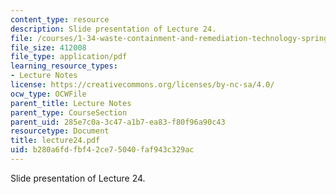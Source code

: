 ```yaml
---
content_type: resource
description: Slide presentation of Lecture 24.
file: /courses/1-34-waste-containment-and-remediation-technology-spring-2004/b280a6fdfbf42ce75040faf943c329ac_lecture24.pdf
file_size: 412008
file_type: application/pdf
learning_resource_types:
- Lecture Notes
license: https://creativecommons.org/licenses/by-nc-sa/4.0/
ocw_type: OCWFile
parent_title: Lecture Notes
parent_type: CourseSection
parent_uid: 285e7c0a-3c47-a1b7-ea83-f80f96a90c43
resourcetype: Document
title: lecture24.pdf
uid: b280a6fd-fbf4-2ce7-5040-faf943c329ac
---
```

Slide presentation of Lecture 24.